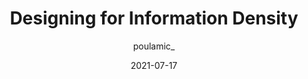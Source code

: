 ---
author: poulamic_
date: 2021-07-17
layout: post.njk
publisher: uxdesigncc
tags:
  - design
target_url: https://uxdesign.cc/designing-for-information-density-69775165a18e
title: Designing for Information Density
---